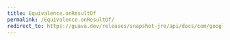 ```yaml
---
title: Equivalence.onResultOf
permalink: /Equivalence.onResultOf/
redirect_to: https://guava.dev/releases/snapshot-jre/api/docs/com/google/common/base/Equivalence.html#onResultOf-com.google.common.base.Function-
---
```

